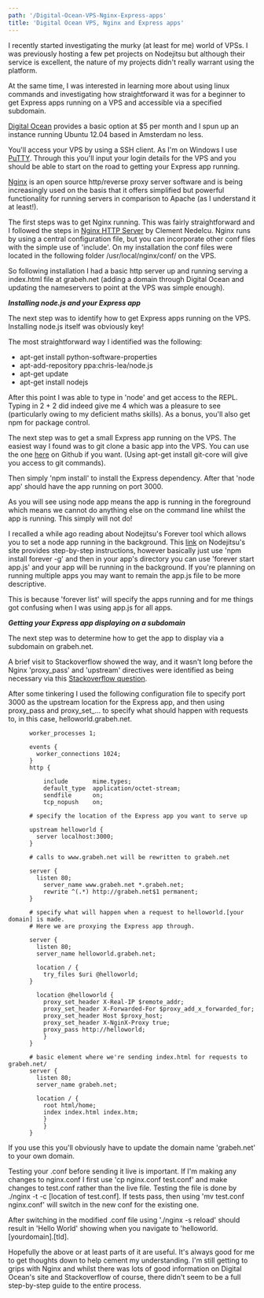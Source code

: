 ```yaml
---
path: '/Digital-Ocean-VPS-Nginx-Express-apps'
title: 'Digital Ocean VPS, Nginx and Express apps'
---
```


I recently started investigating the murky (at least for me) world of VPSs. I was previously hosting a few pet projects on Nodejitsu but although their service is excellent, the nature of my projects didn't really warrant using the platform.

At the same time, I was interested in learning more about using linux commands and investigating how straightforward it was for a beginner to get Express apps running on a VPS and accessible via a specified subdomain.

[Digital Ocean](http://digitalocean.com) provides a basic option at $5 per month and I spun up an instance running Ubuntu 12.04 based in Amsterdam no less.

You'll access your VPS by using a SSH client. As I'm on Windows I use [PuTTY](http://www.chiark.greenend.org.uk/%7Esgtatham/putty/). Through this you'll input your login details for the VPS and you should be able to start on the road to getting your Express app running.

[Nginx](http://wiki.nginx.org/Main) is an open source http/reverse proxy server software and is being increasingly used on the basis that it offers simplified but powerful functionality for running servers in comparison to Apache (as I understand it at least!).

The first steps was to get Nginx running. This was fairly straightforward and I followed the steps in [Nginx HTTP Server](http://www.packtpub.com/nginx-http-server/book) by Clement Nedelcu. Nginx runs by using a central configuration file, but you can incorporate other conf files with the simple use of 'include'. On my installation the conf files were located in the following folder /usr/local/nginx/conf/ on the VPS.

So following installation I had a basic http server up and running serving a index.html file at grabeh.net (adding a domain through Digital Ocean and updating the nameservers to point at the VPS was simple enough).

**_Installing node.js and your Express app_**

The next step was to identify how to get Express apps running on the VPS. Installing node.js itself was obviously key!

The most straightforward way I identified was the following:

*   apt-get install python-software-properties
*   apt-add-repository ppa:chris-lea/node.js
*   apt-get update
*   apt-get install nodejs

After this point I was able to type in 'node' and get access to the REPL. Typing in 2 + 2 did indeed give me 4 which was a pleasure to see (particularly owing to my deficient maths skills). As a bonus, you'll also get npm for package control.

The next step was to get a small Express app running on the VPS. The easiest way I found was to git clone a basic app into the VPS. You can use the one [here](http://github.com/Grabbeh/express-hello-world) on Github if you want. (Using apt-get install git-core will give you access to git commands).

Then simply 'npm install' to install the Express dependency. After that 'node app' should have the app running on port 3000.

As you will see using node app means the app is running in the foreground which means we cannot do anything else on the command line whilst the app is running. This simply will not do!

I recalled a while ago reading about Nodejitsu's Forever tool which allows you to set a node app running in the background. This [link](http://blog.nodejitsu.com/keep-a-nodejs-server-up-with-forever) on Nodejitsu's site provides step-by-step instructions, however basically just use 'npm install forever -g' and then in your app's directory you can use 'forever start app.js' and your app will be running in the background. If you're planning on running multiple apps you may want to remain the app.js file to be more descriptive.

This is because 'forever list' will specify the apps running and for me things got confusing when I was using app.js for all apps.

**_Getting your Express app displaying on a subdomain_**

The next step was to determine how to get the app to display via a subdomain on grabeh.net.

A brief visit to Stackoverflow showed the way, and it wasn't long before the Nginx 'proxy_pass' and 'upstream' directives were identified as being necessary via this [Stackoverflow question](http://stackoverflow.com/questions/5009324/node-js-nginx-and-now).

After some tinkering I used the following configuration file to specify port 3000 as the upstream location for the Express app, and then using proxy_pass and proxy_set_... to specify what should happen with requests to, in this case, helloworld.grabeh.net.
```
      worker_processes 1;

      events {
        worker_connections 1024;
      }
      http {

          include       mime.types;
          default_type  application/octet-stream;
          sendfile      on;
          tcp_nopush    on;

      # specify the location of the Express app you want to serve up

      upstream helloworld {
        server localhost:3000;
      }

      # calls to www.grabeh.net will be rewritten to grabeh.net

      server {
        listen 80;
          server_name www.grabeh.net *.grabeh.net;
          rewrite ^(.*) http://grabeh.net$1 permanent;
      } 

      # specify what will happen when a request to helloworld.[your domain] is made. 
      # Here we are proxying the Express app through.

      server {
        listen 80;
        server_name helloworld.grabeh.net;

        location / {
          try_files $uri @helloworld;
      }

        location @helloworld {
          proxy_set_header X-Real-IP $remote_addr;
          proxy_set_header X-Forwarded-For $proxy_add_x_forwarded_for;
          proxy_set_header Host $proxy_host;
          proxy_set_header X-NginX-Proxy true;
          proxy_pass http://helloworld;
          }
      }

      # basic element where we're sending index.html for requests to grabeh.net/
      server {
        listen 80; 
        server_name grabeh.net;

        location / {
          root html/home;
          index index.html index.htm;
          }  
          }
      }
```
If you use this you'll obviously have to update the domain name 'grabeh.net' to your own domain.

Testing your .conf before sending it live is important. If I'm making any changes to nginx.conf I first use 'cp nginx.conf test.conf' and make changes to test.conf rather than the live file. Testing the file is done by ./nginx -t -c [location of test.conf]. If tests pass, then using 'mv test.conf nginx.conf' will switch in the new conf for the existing one.

After switching in the modified .conf file using './nginx -s reload' should result in 'Hello World' showing when you navigate to 'helloworld.[yourdomain].[tld].

Hopefully the above or at least parts of it are useful. It's always good for me to get thoughts down to help cement my understanding. I'm still getting to grips with Nginx and whilst there was lots of good information on Digital Ocean's site and Stackoverflow of course, there didn't seem to be a full step-by-step guide to the entire process.

